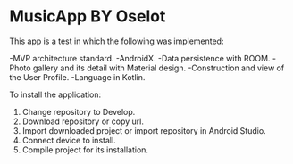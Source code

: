 # MusicApp BY Oselot

This app is a test in which the following was implemented:

-MVP architecture standard.
-AndroidX.
-Data persistence with ROOM.
-Photo gallery and its detail with Material design.
-Construction and view of the User Profile.
-Language in Kotlin.


To install the application:

1. Change repository to Develop.
2. Download repository or copy url.
3. Import downloaded project or import repository in Android Studio.
4. Connect device to install.
5. Compile project for its installation.
